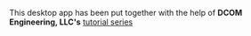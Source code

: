 This desktop app has been put together with the help of **DCOM Engineering, 
LLC's** [tutorial 
series](https://www.youtube.com/playlist?list=PLw8ap9mWnEiJOB8Ib6w93YXUCwiVIa42e)
